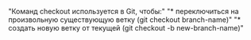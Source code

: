 "Команд checkout используется в Git, чтобы:" 
"* переключиться на произвольную существующую ветку (git checkout branch-name)" 
"* создать новую ветку от текущей (git checkout -b new-branch-name)" 
